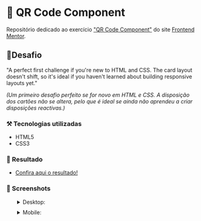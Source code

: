 # 📱 QR Code Component

Repositório dedicado ao exercício ["QR Code Component"](https://www.frontendmentor.io/challenges/qr-code-component-iux_sIO_H) do site [Frontend Mentor](https://www.frontendmentor.io).

## 🎯Desafio

"A perfect first challenge if you're new to HTML and CSS. The card layout doesn't shift, so it's ideal if you haven't learned about building responsive layouts yet."

*(Um primeiro desafio perfeito se for novo em HTML e CSS. A disposição dos cartões não se altera, pelo que é ideal se ainda não aprendeu a criar disposições reactivas.)*

### ⚒️ Tecnologias utilizadas 
- HTML5
- CSS3

### 🤩 Resultado

- [Confira aqui o resultado!](https://fem-vn-qr-code-component.netlify.app)

### 📸 Screenshots

<details style="margin-left: 28px;">
  <summary style="margin-bottom: 10px;">Desktop:</summary>
  
  <img src="./solution/solution-desktop-screenshot.png" alt="Desktop solution screenshot" style="width: 400px;"></img>
     
</details>

<details style="margin-left: 28px;">
  <summary style="margin-bottom: 10px;">Mobile:</summary>
  
  <img src="./solution/solution-mobile-screenshot.png" alt="Mobile solution screenshot" style="height: 400px;"></img>

</details>